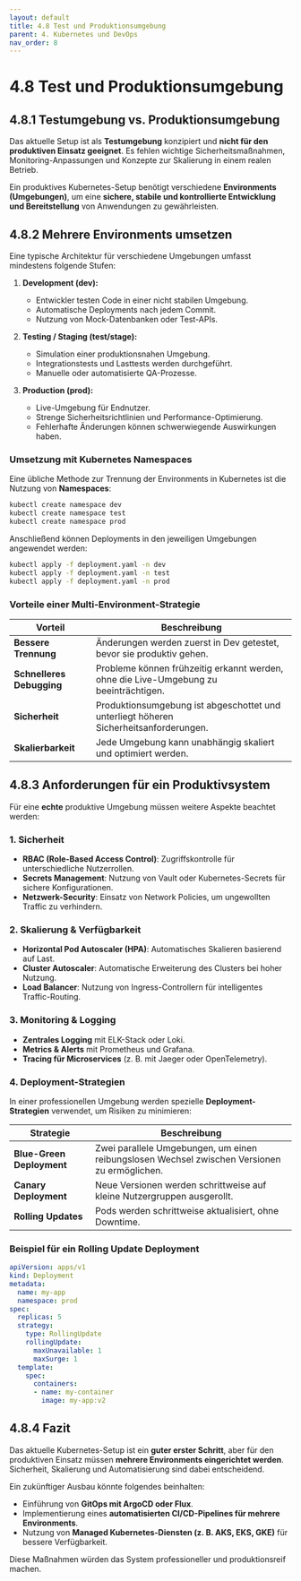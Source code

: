 ```yaml
---
layout: default
title: 4.8 Test und Produktionsumgebung
parent: 4. Kubernetes und DevOps
nav_order: 8
---
```


# 4.8 Test und Produktionsumgebung

## 4.8.1 Testumgebung vs. Produktionsumgebung

Das aktuelle Setup ist als **Testumgebung** konzipiert und **nicht für den produktiven Einsatz geeignet**. Es fehlen wichtige Sicherheitsmaßnahmen, Monitoring-Anpassungen und Konzepte zur Skalierung in einem realen Betrieb.  

Ein produktives Kubernetes-Setup benötigt verschiedene **Environments (Umgebungen)**, um eine **sichere, stabile und kontrollierte Entwicklung und Bereitstellung** von Anwendungen zu gewährleisten.


## 4.8.2 Mehrere Environments umsetzen

Eine typische Architektur für verschiedene Umgebungen umfasst mindestens folgende Stufen:

1. **Development (dev):**  
   - Entwickler testen Code in einer nicht stabilen Umgebung.  
   - Automatische Deployments nach jedem Commit.  
   - Nutzung von Mock-Datenbanken oder Test-APIs.

2. **Testing / Staging (test/stage):**  
   - Simulation einer produktionsnahen Umgebung.  
   - Integrationstests und Lasttests werden durchgeführt.  
   - Manuelle oder automatisierte QA-Prozesse.

3. **Production (prod):**  
   - Live-Umgebung für Endnutzer.  
   - Strenge Sicherheitsrichtlinien und Performance-Optimierung.  
   - Fehlerhafte Änderungen können schwerwiegende Auswirkungen haben.

### Umsetzung mit Kubernetes Namespaces

Eine übliche Methode zur Trennung der Environments in Kubernetes ist die Nutzung von **Namespaces**:

```sh
kubectl create namespace dev
kubectl create namespace test
kubectl create namespace prod
```

Anschließend können Deployments in den jeweiligen Umgebungen angewendet werden:

```sh
kubectl apply -f deployment.yaml -n dev
kubectl apply -f deployment.yaml -n test
kubectl apply -f deployment.yaml -n prod
```

### Vorteile einer Multi-Environment-Strategie

| Vorteil | Beschreibung |
|---------|-------------|
| **Bessere Trennung** | Änderungen werden zuerst in Dev getestet, bevor sie produktiv gehen. |
| **Schnelleres Debugging** | Probleme können frühzeitig erkannt werden, ohne die Live-Umgebung zu beeinträchtigen. |
| **Sicherheit** | Produktionsumgebung ist abgeschottet und unterliegt höheren Sicherheitsanforderungen. |
| **Skalierbarkeit** | Jede Umgebung kann unabhängig skaliert und optimiert werden. |


## 4.8.3 Anforderungen für ein Produktivsystem

Für eine **echte** produktive Umgebung müssen weitere Aspekte beachtet werden:

### **1. Sicherheit**
- **RBAC (Role-Based Access Control)**: Zugriffskontrolle für unterschiedliche Nutzerrollen.
- **Secrets Management**: Nutzung von Vault oder Kubernetes-Secrets für sichere Konfigurationen.
- **Netzwerk-Security**: Einsatz von Network Policies, um ungewollten Traffic zu verhindern.

### **2. Skalierung & Verfügbarkeit**
- **Horizontal Pod Autoscaler (HPA)**: Automatisches Skalieren basierend auf Last.
- **Cluster Autoscaler**: Automatische Erweiterung des Clusters bei hoher Nutzung.
- **Load Balancer**: Nutzung von Ingress-Controllern für intelligentes Traffic-Routing.

### **3. Monitoring & Logging**
- **Zentrales Logging** mit ELK-Stack oder Loki.
- **Metrics & Alerts** mit Prometheus und Grafana.
- **Tracing für Microservices** (z. B. mit Jaeger oder OpenTelemetry).

### **4. Deployment-Strategien**
In einer professionellen Umgebung werden spezielle **Deployment-Strategien** verwendet, um Risiken zu minimieren:

| Strategie | Beschreibung |
|-----------|-------------|
| **Blue-Green Deployment** | Zwei parallele Umgebungen, um einen reibungslosen Wechsel zwischen Versionen zu ermöglichen. |
| **Canary Deployment** | Neue Versionen werden schrittweise auf kleine Nutzergruppen ausgerollt. |
| **Rolling Updates** | Pods werden schrittweise aktualisiert, ohne Downtime. |

### Beispiel für ein Rolling Update Deployment

```yaml
apiVersion: apps/v1
kind: Deployment
metadata:
  name: my-app
  namespace: prod
spec:
  replicas: 5
  strategy:
    type: RollingUpdate
    rollingUpdate:
      maxUnavailable: 1
      maxSurge: 1
  template:
    spec:
      containers:
      - name: my-container
        image: my-app:v2
```

## 4.8.4 Fazit

Das aktuelle Kubernetes-Setup ist ein **guter erster Schritt**, aber für den produktiven Einsatz müssen **mehrere Environments eingerichtet werden**. Sicherheit, Skalierung und Automatisierung sind dabei entscheidend.

Ein zukünftiger Ausbau könnte folgendes beinhalten:
- Einführung von **GitOps mit ArgoCD oder Flux**.
- Implementierung eines **automatisierten CI/CD-Pipelines für mehrere Environments**.
- Nutzung von **Managed Kubernetes-Diensten (z. B. AKS, EKS, GKE)** für bessere Verfügbarkeit.

Diese Maßnahmen würden das System professioneller und produktionsreif machen.

